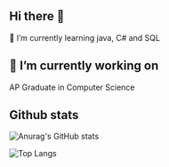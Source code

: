 ## Hi there 👋
🌱 I’m currently learning java, C# and SQL

## 🔭 I’m currently working on
AP Graduate in Computer Science

## Github stats

![Anurag's GitHub stats](https://github-readme-stats.vercel.app/api?username=solesen1992&show_icons=true&theme=transparent)

![Top Langs](https://github-readme-stats.vercel.app/api/top-langs/?username=solesen1992&layout=compact)
